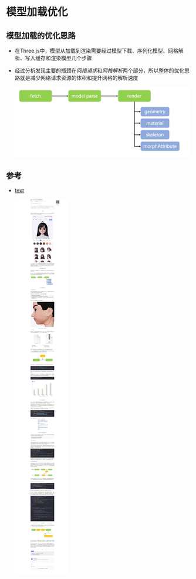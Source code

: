 # 模型加载优化

## 模型加载的优化思路

+ 在Three.js中，模型从加载到渲染需要经过模型下载、序列化模型、网格解析、写入缓存和渲染模型几个步骤
+ 经过分析发现主要的瓶颈在*网络请求*和*网格解析*两个部分，所以整体的优化思路就是减少网络请求资源的体积和提升网格的解析速度

  ![alt text](images/模型从加载到渲染过程.png)

## 参考

+ [text](https://mp.weixin.qq.com/s/6EeonnvxzeQjDouSMHEHRQ)

  ![alt text](images/参考.jpeg)
